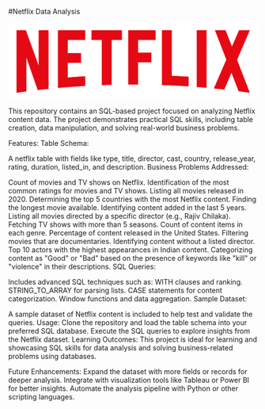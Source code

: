 #Netflix Data Analysis

![Netflix logo](https://github.com/InsightsUnlocked/netflix_sql_project/blob/main/Netflix_logo.png)

This repository contains an SQL-based project focused on analyzing Netflix content data. The project demonstrates practical SQL skills, including table creation, data manipulation, and solving real-world business problems.

Features:
Table Schema:

A netflix table with fields like type, title, director, cast, country, release_year, rating, duration, listed_in, and description.
Business Problems Addressed:

Count of movies and TV shows on Netflix.
Identification of the most common ratings for movies and TV shows.
Listing all movies released in 2020.
Determining the top 5 countries with the most Netflix content.
Finding the longest movie available.
Identifying content added in the last 5 years.
Listing all movies directed by a specific director (e.g., Rajiv Chilaka).
Fetching TV shows with more than 5 seasons.
Count of content items in each genre.
Percentage of content released in the United States.
Filtering movies that are documentaries.
Identifying content without a listed director.
Top 10 actors with the highest appearances in Indian content.
Categorizing content as "Good" or "Bad" based on the presence of keywords like "kill" or "violence" in their descriptions.
SQL Queries:

Includes advanced SQL techniques such as:
WITH clauses and ranking.
STRING_TO_ARRAY for parsing lists.
CASE statements for content categorization.
Window functions and data aggregation.
Sample Dataset:

A sample dataset of Netflix content is included to help test and validate the queries.
Usage:
Clone the repository and load the table schema into your preferred SQL database.
Execute the SQL queries to explore insights from the Netflix dataset.
Learning Outcomes:
This project is ideal for learning and showcasing SQL skills for data analysis and solving business-related problems using databases.

Future Enhancements:
Expand the dataset with more fields or records for deeper analysis.
Integrate with visualization tools like Tableau or Power BI for better insights.
Automate the analysis pipeline with Python or other scripting languages.
